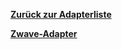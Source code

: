 [**Zurück zur Adapterliste**](/adapterref/adapterliste.md)

[**Zwave-Adapter**](/adapterref/docs/iobroker.zwave/de/README.md)
